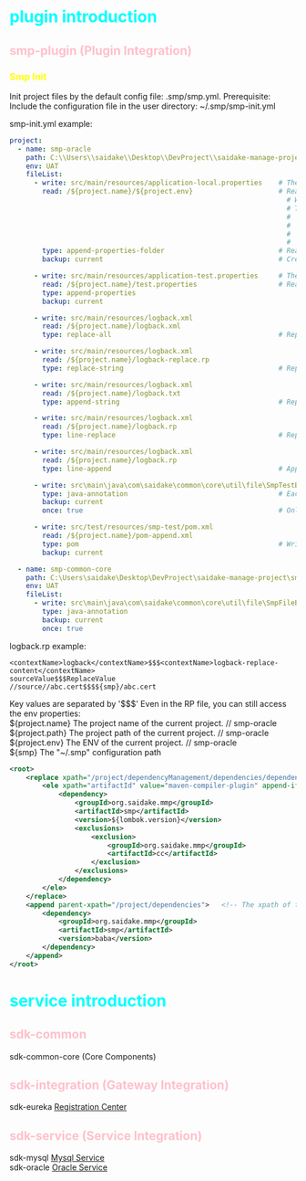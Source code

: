 # <span style="color:cyan">plugin introduction</span>
## <span style="color:pink">smp-plugin (Plugin Integration)</span>
### <span style="color:yellow">Smp Init</span><br/>
Init project files by the default config file: .smp/smp.yml.
Prerequisite:<br/>
Include the configuration file in the user directory: ~/.smp/smp-init.yml<br/>

smp-init.yml example:<br/>
```yaml
project:
  - name: smp-oracle
    path: C:\\Users\\saidake\\Desktop\\DevProject\\saidake-manage-project\\smp-service\\smp-oracle   # Parent project folder
    env: UAT
    fileList:
      - write: src/main/resources/application-local.properties    # The relative path to write the file.
        read: /${project.name}/${project.env}                     # Read folder.
                                                                    # When the path starts with "/", automatically concatenate the configuration path "~/. smp"
                                                                    # Tips: The user configuration directory for Windows is "C:\Users\<username>\.smp"
                                                                    #   ${project.name}   The project name of the current project. // smp-oracle
                                                                    #   ${project.path}   The project path of the current project. // smp-oracle
                                                                    #   ${project.env}    The ENV of the current project. // smp-oracle
                                                                    #   ${smp}            The "~/.smp" configuration path
        type: append-properties-folder                            # Read all properties files in the directory and append them to the write property file.
        backup: current                                           # Create a backup file in the current file directory.

      - write: src/main/resources/application-test.properties     # The relative path to write the file.
        read: /${project.name}/test.properties                    # Read property file.
        type: append-properties                              
        backup: current                                           

      - write: src/main/resources/logback.xml
        read: /${project.name}/logback.xml
        type: replace-all                                         # Replace all content with the read file.

      - write: src/main/resources/logback.xml
        read: /${project.name}/logback-replace.rp
        type: replace-string                                      # Replace matched content with the RP file, Please refer to the introduction of the RP file format below.

      - write: src/main/resources/logback.xml
        read: /${project.name}/logback.txt
        type: append-string                                       # Replace string with the read file.

      - write: src/main/resources/logback.xml
        read: /${project.name}/logback.rp
        type: line-replace                                        # Replace string with the RP file, The left value is the lineNumber, The right value is the replace content.(e.g. "2$$$String tt=99;")

      - write: src/main/resources/logback.xml
        read: /${project.name}/logback.rp
        type: line-append                                         # Append string with the RP file, The left value is the lineNumber, The right value is the append content.(e.g. "2$$$String tt=99;")

      - write: src\main\java\com\saidake\common\core\util\file\SmpTestBackupUtils.java
        type: java-annotation                                     # Each line of the write file will be preceded by '//'
        backup: current                                           
        once: true                                                # Only write once, It will determine whether it is the first write based on whether the backup file exists.

      - write: src/test/resources/smp-test/pom.xml
        read: /${project.name}/pom-append.xml
        type: pom                                                 # Write xml file, Please refer to the introduction of the pom-append.xml file format below.
        backup: current

  - name: smp-common-core
    path: C:\Users\saidake\Desktop\DevProject\saidake-manage-project\smp-common\smp-common-core
    env: UAT
    fileList:
      - write: src\main\java\com\saidake\common\core\util\file\SmpFileBackupUtils.java
        type: java-annotation
        backup: current
        once: true
```

logback.rp example: <br/>
```text
<contextName>logback</contextName>$$$<contextName>logback-replace-content</contextName>
sourceValue$$$ReplaceValue
//source//abc.cert$$$${smp}/abc.cert
```
Key values are separated by '$$$'
Even in the RP file, you can still access the env properties:<br/>
   ${project.name}   The project name of the current project. // smp-oracle<br/>
   ${project.path}   The project path of the current project. // smp-oracle<br/>
   ${project.env}    The ENV of the current project. // smp-oracle<br/>
   ${smp}            The "~/.smp" configuration path<br/>

```xml
<root>
    <replace xpath="/project/dependencyManagement/dependencies/dependency">    <!-- The xpath of the replace tag-->
        <ele xpath="artifactId" value="maven-compiler-plugin" append-if-not-exists="true">  <!-- Use the artifactId xpath search under dependency, and if the value is equal to 'maven-compiler-plugin', replace it.-->
            <dependency>
                <groupId>org.saidake.mmp</groupId>
                <artifactId>smp</artifactId>
                <version>${lombok.version}</version>
                <exclusions>
                    <exclusion>
                        <groupId>org.saidake.mmp</groupId>
                        <artifactId>cc</artifactId>
                    </exclusion>
                </exclusions>
            </dependency>
        </ele>
    </replace>
    <append parent-xpath="/project/dependencies">   <!-- The xpath of the parent tag of the replace tag-->
        <dependency>
            <groupId>org.saidake.mmp</groupId>
            <artifactId>smp</artifactId>
            <version>baba</version>
        </dependency>
    </append>
</root>
```

# <span style="color:cyan">service introduction</span>
## <span style="color:pink">sdk-common</span>
sdk-common-core (Core Components)
## <span style="color:pink">sdk-integration (Gateway Integration)</span>
sdk-eureka  [Registration Center](http://localhost:48992)
## <span style="color:pink">sdk-service (Service Integration)</span>
sdk-mysql  [Mysql Service](http://localhost:48123/swagger-ui.html) <br/>
sdk-oracle [Oracle Service](http://localhost:48124/swagger-ui.html) <br/>


